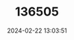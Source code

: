 ---
title: "136505"
category: "Dermanura rosenbergi"
draft: false
date: 2024-02-22 13:03:51
languages:
  German: ["Rosenberg-Fruchtvampir"]
  English: ["Rosenberg’s Fruit-eating Bat"]
---